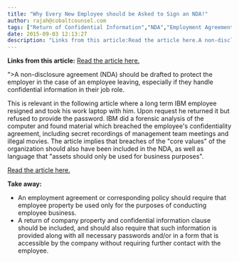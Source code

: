 ```yaml
---
title: "Why Every New Employee should be Asked to Sign an NDA!"
author: rajah@cobaltcounsel.com
tags: ["Return of Confidential Information","NDA","Employment Agreement","Long Form","Human Resources","Rajah"]
date: 2015-09-03 12:13:27
description: "Links from this article:Read the article here.A non-disclosure agreement (NDA) should be drafted to protect the employer in the case of an..."
---
```


**Links from this article:**
[Read the article here.](http://www.stuff.co.nz/southland-times/business/10366307/Terms-of-employment-can-cut-both-ways?)

">A non-disclosure agreement (NDA) should be drafted to protect the employer in the case of an employee leaving, especially if they handle confidential information in their job role.

This is relevant in the following article where a long term IBM employee resigned and took his work laptop with him. Upon request he returned it but refused to provide the password. IBM did a forensic analysis of the computer and found material which breached the employee's confidentiality agreement, including secret recordings of management team meetings and illegal movies. The article implies that breaches of the "core values" of the organization should also have been included in the NDA, as well as language that "assets should only be used for business purposes".

[Read the article here.](http://www.stuff.co.nz/southland-times/business/10366307/Terms-of-employment-can-cut-both-ways?)

 

**Take away:**
- An employment agreement or corresponding policy should require that employee property be used only for the purposes of conducting employee business.
- A return of company property and confidential information clause should be included, and should also require that such information is provided along with all necessary passwords and/or in a form that is accessible by the company without requiring further contact with the employee.